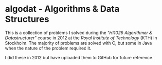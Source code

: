 algodat - Algorithms & Data Structures
=======

This is a collection of problems I solved during the <i>"HI1029 Algorithmer & Datastructurer"</i> course in 2012 at the <i>Royal Institute of Technology</i> (KTH) in Stockholm. The majority of problems are solved with C, but some in Java when the nature of the problem required it.

I did these in 2012 but have uploaded them to GitHub for future reference.
